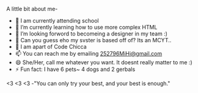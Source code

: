 

A little bit about me- 

- 🔭 I am currently attending school
- 🌱 I’m currently learning how to use more complex HTML
- 👯 I’m looking forword to becomeing a designer in my team :)
- 🤔 Can you guess eho my svster is based off of? Its an MCYT..
- 💬 I am apart of Code Chicca 
- 📫 You can reach me by emailing 252796MiHi@gmail.com
- 😄 She/Her, call me whatever you want. It doesnt really matter to me :)
- ⚡ Fun fact: I have 6 pets~ 4 dogs and 2 gerbals 

<3 <3 <3 
-"You can only try your best, and your best is enough."
